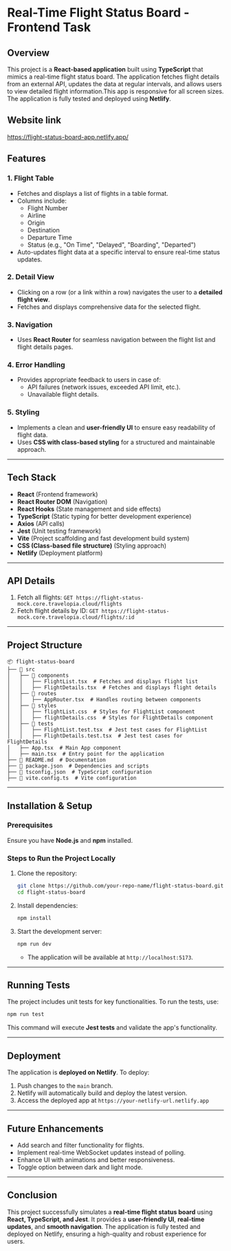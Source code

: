# Real-Time Flight Status Board - Frontend Task

## Overview

This project is a **React-based application** built using **TypeScript** that mimics a real-time flight status board. The application fetches flight details from an external API, updates the data at regular intervals, and allows users to view detailed flight information.This app is responsive for all screen sizes. The application is fully tested and deployed using **Netlify**.

## Website link
https://flight-status-board-app.netlify.app/

## Features

### 1. Flight Table

- Fetches and displays a list of flights in a table format.
- Columns include:
  - Flight Number
  - Airline
  - Origin
  - Destination
  - Departure Time
  - Status (e.g., "On Time", "Delayed", "Boarding", "Departed")
- Auto-updates flight data at a specific interval to ensure real-time status updates.

### 2. Detail View

- Clicking on a row (or a link within a row) navigates the user to a **detailed flight view**.
- Fetches and displays comprehensive data for the selected flight.

### 3. Navigation

- Uses **React Router** for seamless navigation between the flight list and flight details pages.

### 4. Error Handling

- Provides appropriate feedback to users in case of:
  - API failures (network issues, exceeded API limit, etc.).
  - Unavailable flight details.

### 5. Styling

- Implements a clean and **user-friendly UI** to ensure easy readability of flight data.
- Uses **CSS with class-based styling** for a structured and maintainable approach.

---

## Tech Stack

- **React** (Frontend framework)
- **React Router DOM** (Navigation)
- **React Hooks** (State management and side effects)
- **TypeScript** (Static typing for better development experience)
- **Axios** (API calls)
- **Jest** (Unit testing framework)
- **Vite** (Project scaffolding and fast development build system)
- **CSS (Class-based file structure)** (Styling approach)
- **Netlify** (Deployment platform)

---

## API Details

1. Fetch all flights: `GET https://flight-status-mock.core.travelopia.cloud/flights`
2. Fetch flight details by ID: `GET https://flight-status-mock.core.travelopia.cloud/flights/:id`

---

## Project Structure

```
📦 flight-status-board
├── 📂 src
│   ├── 📂 components
│   │   ├── FlightList.tsx  # Fetches and displays flight list
│   │   ├── FlightDetails.tsx  # Fetches and displays flight details
│   ├── 📂 routes
│   │   ├── AppRouter.tsx  # Handles routing between components
│   ├── 📂 styles
│   │   ├── flightList.css  # Styles for FlightList component
│   │   ├── flightDetails.css  # Styles for FlightDetails component
│   ├── 📂 tests
│   │   ├── FlightList.test.tsx  # Jest test cases for FlightList
│   │   ├── FlightDetails.test.tsx  # Jest test cases for FlightDetails
│   ├── App.tsx  # Main App component
│   ├── main.tsx  # Entry point for the application
├── 📜 README.md  # Documentation
├── 📜 package.json  # Dependencies and scripts
├── 📜 tsconfig.json  # TypeScript configuration
├── 📜 vite.config.ts  # Vite configuration
```

---

## Installation & Setup

### Prerequisites

Ensure you have **Node.js** and **npm** installed.

### Steps to Run the Project Locally

1. Clone the repository:
   ```sh
   git clone https://github.com/your-repo-name/flight-status-board.git
   cd flight-status-board
   ```
2. Install dependencies:
   ```sh
   npm install
   ```
3. Start the development server:
   ```sh
   npm run dev
   ```
   - The application will be available at `http://localhost:5173`.

---

## Running Tests

The project includes unit tests for key functionalities.
To run the tests, use:

```sh
npm run test
```

This command will execute **Jest tests** and validate the app's functionality.

---

## Deployment

The application is **deployed on Netlify**.
To deploy:

1. Push changes to the `main` branch.
2. Netlify will automatically build and deploy the latest version.
3. Access the deployed app at `https://your-netlify-url.netlify.app`

---

## Future Enhancements

- Add search and filter functionality for flights.
- Implement real-time WebSocket updates instead of polling.
- Enhance UI with animations and better responsiveness.
- Toggle option between dark and light mode.

---

## Conclusion

This project successfully simulates a **real-time flight status board** using **React, TypeScript, and Jest**. It provides a **user-friendly UI**, **real-time updates**, and **smooth navigation**. The application is fully tested and deployed on Netlify, ensuring a high-quality and robust experience for users.
